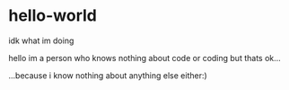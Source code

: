 # hello-world
idk what im doing

hello im a person who knows nothing about code or coding but thats ok...

...because i know nothing about anything else either:)
